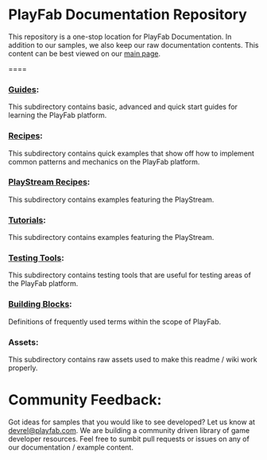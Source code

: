 # PlayFab Documentation Repository
This repository is a one-stop location for PlayFab Documentation. In addition to our samples, we also keep our raw documentation contents. This content can be best viewed on our [main&nbsp;page](https://api.playfab.com).


====

### [Guides](/Guides/):
This subdirectory contains basic, advanced and quick start guides for learning the PlayFab platform.

### [Recipes](/Recipes/):
This subdirectory contains quick examples that show off how to implement common patterns and mechanics on the PlayFab platform. 

### [PlayStream Recipes](/PlayStreamRecipes/):
This subdirectory contains examples featuring the PlayStream.

### [Tutorials](/Tutorials/):
This subdirectory contains examples featuring the PlayStream.

### [Testing Tools](/TestingTools/):
This subdirectory contains testing tools that are useful for testing areas of the PlayFab platform. 

### [Building Blocks]():
Definitions of frequently used terms within the scope of PlayFab.

### Assets:
This subdirectory contains raw assets used to make this readme / wiki work properly.


# Community Feedback:
Got ideas for samples that you would like to see developed? Let us know at [devrel@playfab.com](mailto:devrel@playfab.com). We are building a community driven library of game developer resources. Feel free to sumbit pull requests or issues on any of our documentation / example content.